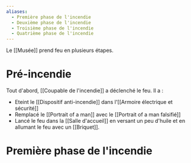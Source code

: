 ```yaml
---
aliases:
  - Première phase de l'incendie
  - Deuxième phase de l'incendie
  - Troisième phase de l'incendie
  - Quatrième phase de l'incendie
---
```


Le [[Musée]] prend feu en plusieurs étapes.
# Pré-incendie
Tout d'abord, [[Coupable de l'incendie]] a déclenché le feu. Il a : 
- Eteint le [[Dispositif anti-incendie]] dans l'[[Armoire électrique et sécurité]]
- Remplacé le [[Portrait of a man]] avec le [[Portrait of a man falsifié]]
- Lancé le feu dans la [[Salle d'accueil]] en versant un peu d'huile et en allumant le feu avec un [[Briquet]].

# Première phase de l'incendie